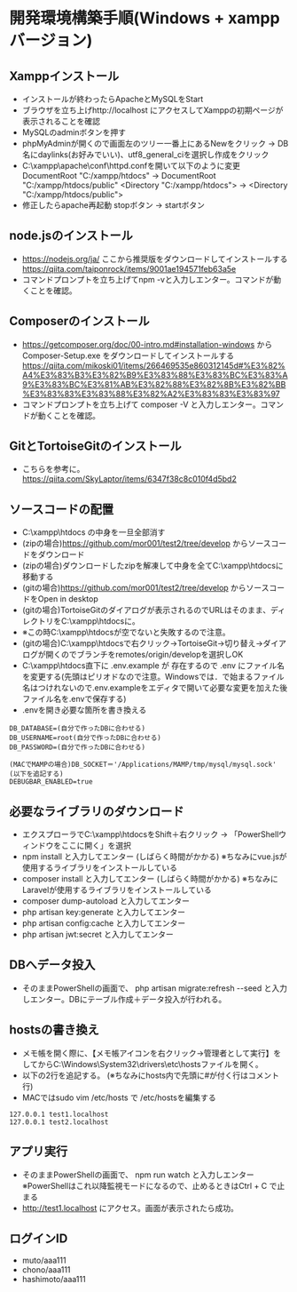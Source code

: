 # 開発環境構築手順(Windows + xampp バージョン)

## Xamppインストール
- インストールが終わったらApacheとMySQLをStart
- ブラウザを立ち上げhttp://localhost にアクセスしてXamppの初期ページが表示されることを確認
- MySQLのadminボタンを押す
- phpMyAdminが開くので画面左のツリー一番上にあるNewをクリック → DB名にdaylinks(お好みでいい)、utf8_general_ciを選択し作成をクリック
- C:\xampp\apache\conf\httpd.confを開いて以下のように変更
DocumentRoot "C:/xampp/htdocs" → DocumentRoot "C:/xampp/htdocs/public"
<Directory "C:/xampp/htdocs"> → <Directory "C:/xampp/htdocs/public">
- 修正したらapache再起動  stopボタン → startボタン

## node.jsのインストール
- https://nodejs.org/ja/ ここから推奨版をダウンロードしてインストールする
https://qiita.com/taiponrock/items/9001ae194571feb63a5e
- コマンドプロンプトを立ち上げてnpm -vと入力しエンター。コマンドが動くことを確認。

## Composerのインストール
-  https://getcomposer.org/doc/00-intro.md#installation-windows から Composer-Setup.exe をダウンロードしてインストールする
https://qiita.com/mikoski01/items/266469535e860312145d#%E3%82%A4%E3%83%B3%E3%82%B9%E3%83%88%E3%83%BC%E3%83%A9%E3%83%BC%E3%81%AB%E3%82%88%E3%82%8B%E3%82%BB%E3%83%83%E3%83%88%E3%82%A2%E3%83%83%E3%83%97
- コマンドプロンプトを立ち上げて composer -V と入力しエンター。コマンドが動くことを確認。

## GitとTortoiseGitのインストール
- こちらを参考に。
https://qiita.com/SkyLaptor/items/6347f38c8c010f4d5bd2


## ソースコードの配置
- C:\xampp\htdocs の中身を一旦全部消す
- (zipの場合)https://github.com/mor001/test2/tree/develop からソースコードをダウンロード
- (zipの場合)ダウンロードしたzipを解凍して中身を全てC:\xampp\htdocsに移動する
- (gitの場合)https://github.com/mor001/test2/tree/develop からソースコードをOpen in desktop
- (gitの場合)TortoiseGitのダイアログが表示されるのでURLはそのまま、ディレクトリをC:\xampp\htdocsに。
- ※この時C:\xampp\htdocsが空でないと失敗するので注意。
- (gitの場合)C:\xampp\htdocsで右クリック→TortoiseGit→切り替え→ダイアログが開くのでブランチをremotes/origin/developを選択しOK
- C:\xampp\htdocs直下に .env.example が 存在するので .env にファイル名を変更する(先頭はピリオドなので注意。Windowsでは．で始まるファイル名はつけれないので.env.exampleをエディタで開いて必要な変更を加えた後ファイル名を.envで保存する)
- .envを開き必要な箇所を書き換える

```
DB_DATABASE=(自分で作ったDBに合わせる)
DB_USERNAME=root(自分で作ったDBに合わせる)
DB_PASSWORD=(自分で作ったDBに合わせる)

(MACでMAMPの場合)DB_SOCKET＝'/Applications/MAMP/tmp/mysql/mysql.sock'
(以下を追記する)
DEBUGBAR_ENABLED=true
```

## 必要なライブラリのダウンロード
- エクスプローラでC:\xampp\htdocsをShift＋右クリック → 「PowerShellウィンドウをここに開く」を選択
- npm install と入力してエンター (しばらく時間がかかる)  ※ちなみにvue.jsが使用するライブラリをインストールしている
- composer install と入力してエンター (しばらく時間がかかる) ※ちなみにLaravelが使用するライブラリをインストールしている
- composer dump-autoload と入力してエンター
- php artisan key:generate と入力してエンター
- php artisan config:cache と入力してエンター
- php artisan jwt:secret と入力してエンター

## DBへデータ投入
- そのままPowerShellの画面で、 php artisan migrate:refresh --seed と入力しエンター。DBにテーブル作成＋データ投入が行われる。

## hostsの書き換え
- メモ帳を開く際に、【メモ帳アイコンを右クリック→管理者として実行】をしてからC:\Windows\System32\drivers\etc\hostsファイルを開く。
- 以下の2行を追記する。  (※ちなみにhosts内で先頭に#が付く行はコメント行)
- MACではsudo vim /etc/hosts で /etc/hostsを編集する
```
127.0.0.1 test1.localhost
127.0.0.1 test2.localhost
```

## アプリ実行
- そのままPowerShellの画面で、 npm run watch と入力しエンター
  ※PowerShellはこれ以降監視モードになるので、止めるときはCtrl + C で止まる
- http://test1.localhost にアクセス。画面が表示されたら成功。

## ログインID
- muto/aaa111
- chono/aaa111
- hashimoto/aaa111
